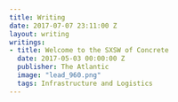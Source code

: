 ```yaml
---
title: Writing
date: 2017-07-07 23:11:00 Z
layout: writing
writings:
- title: Welcome to the SXSW of Concrete
  date: 2017-05-03 00:00:00 Z
  publisher: The Atlantic
  image: "lead_960.png"
  tags: Infrastructure and Logistics
---
```

